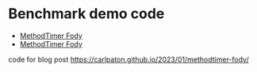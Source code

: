 # Benchmark demo code

- [MethodTimer Fody](./MethodTimer/)
- [MethodTimer Fody](./BenchmarkDotNetDemo)

code for blog post https://carlpaton.github.io/2023/01/methodtimer-fody/